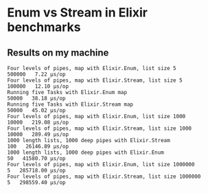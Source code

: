 # Enum vs Stream in Elixir benchmarks

## Results on my machine

    Four levels of pipes, map with Elixir.Enum, list size 5              500000   7.22 µs/op
    Four levels of pipes, map with Elixir.Stream, list size 5            100000   12.10 µs/op
    Running five Tasks with Elixir.Enum map                               50000   38.18 µs/op
    Running five Tasks with Elixir.Stream map                             50000   45.02 µs/op
    Four levels of pipes, map with Elixir.Enum, list size 1000            10000   219.08 µs/op
    Four levels of pipes, map with Elixir.Stream, list size 1000          10000   289.49 µs/op
    1000 length lists, 1000 deep pipes with Elixir.Stream                   100   26146.89 µs/op
    1000 length lists, 1000 deep pipes with Elixir.Enum                      50   41580.70 µs/op
    Four levels of pipes, map with Elixir.Enum, list size 1000000             5   285718.00 µs/op
    Four levels of pipes, map with Elixir.Stream, list size 1000000           5   298559.40 µs/op


